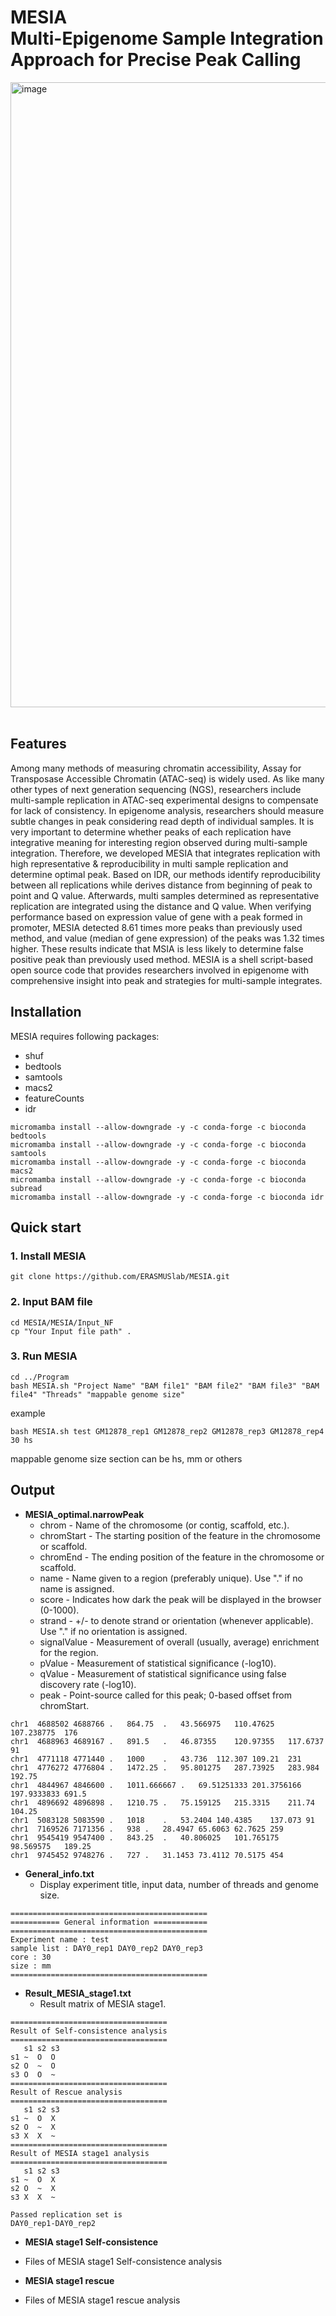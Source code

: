 # <b>MESIA</b><br>Multi-Epigenome Sample Integration Approach for Precise Peak Calling

<img width="1000" alt="image" src="https://github.com/ERASMUSlab/MESIA/assets/135592214/6ee0de9b-ce09-4d50-9780-6c4133a21d27">
<br>
<br>

## <b>Features</b>
  Among many methods of measuring chromatin accessibility, Assay for Transposase Accessible Chromatin (ATAC-seq) is widely used. 
  As like many other types of next generation sequencing (NGS), researchers include multi-sample replication in ATAC-seq experimental designs 
  to compensate for lack of consistency. 
  In epigenome analysis, researchers should measure subtle changes in peak considering read depth of individual samples. 
  It is very important to determine whether peaks of each replication have integrative meaning for interesting region observed during multi-sample integration. 
  Therefore, we developed MESIA that integrates replication with high representative & reproducibility in multi sample replication and determine optimal peak. 
  Based on IDR, our methods identify reproducibility between all replications while derives distance from beginning of peak to point and Q value. 
  Afterwards, multi samples determined as representative replication are integrated using the distance and Q value. 
  When verifying performance based on expression value of gene with a peak formed in promoter, 
  MESIA detected 8.61 times more peaks than previously used method, and value (median of gene expression) of the peaks was 1.32 times higher. 
  These results indicate that MSIA is less likely to determine false positive peak than previously used method. 
  MESIA is a shell script-based open source code that provides researchers involved in epigenome with comprehensive insight into peak and strategies 
  for multi-sample integrates.

## <b>Installation</b>
MESIA requires following packages:
+ shuf
+ bedtools
+ samtools
+ macs2
+ featureCounts
+ idr

```
micromamba install --allow-downgrade -y -c conda-forge -c bioconda bedtools
micromamba install --allow-downgrade -y -c conda-forge -c bioconda samtools
micromamba install --allow-downgrade -y -c conda-forge -c bioconda macs2
micromamba install --allow-downgrade -y -c conda-forge -c bioconda subread
micromamba install --allow-downgrade -y -c conda-forge -c bioconda idr
```

## <b>Quick start</b>
  ### <b>1. Install MESIA</b>
  ```shell script
  git clone https://github.com/ERASMUSlab/MESIA.git
  ```
  
  ### <b>2. Input BAM file</b>
  ```shell script
  cd MESIA/MESIA/Input_NF
  cp "Your Input file path" . 
  ```
  
  ### <b>3. Run MESIA</b>
  ```shell script
  cd ../Program
  bash MESIA.sh "Project Name" "BAM file1" "BAM file2" "BAM file3" "BAM file4" "Threads" "mappable genome size"
  ``` 
  example
  ```shell script
  bash MESIA.sh test GM12878_rep1 GM12878_rep2 GM12878_rep3 GM12878_rep4 30 hs
  ```
  mappable genome size section can be hs, mm or others
  
  ## <b>Output</b>
  + <b>MESIA_optimal.narrowPeak</b>
    + chrom - Name of the chromosome (or contig, scaffold, etc.).
    + chromStart - The starting position of the feature in the chromosome or scaffold.
    + chromEnd - The ending position of the feature in the chromosome or scaffold. 
    + name - Name given to a region (preferably unique). Use "." if no name is assigned.
    + score - Indicates how dark the peak will be displayed in the browser (0-1000). 
    + strand - +/- to denote strand or orientation (whenever applicable). Use "." if no orientation is assigned.
    + signalValue - Measurement of overall (usually, average) enrichment for the region.
    + pValue - Measurement of statistical significance (-log10).
    + qValue - Measurement of statistical significance using false discovery rate (-log10).
    + peak - Point-source called for this peak; 0-based offset from chromStart.

  ```shell script
  chr1	4688502	4688766	.	864.75	.	43.566975	110.47625	107.238775	176
  chr1	4688963	4689167	.	891.5	.	46.87355	120.97355	117.6737	91
  chr1	4771118	4771440	.	1000	.	43.736	112.307	109.21	231
  chr1	4776272	4776804	.	1472.25	.	95.801275	287.73925	283.984	192.75
  chr1	4844967	4846600	.	1011.666667	.	69.51251333	201.3756166	197.9333833	691.5
  chr1	4896692	4896898	.	1210.75	.	75.159125	215.3315	211.74	104.25
  chr1	5083128	5083590	.	1018	.	53.2404	140.4385	137.073	91
  chr1	7169526	7171356	.	938	.	28.4947	65.6063	62.7625	259
  chr1	9545419	9547400	.	843.25	.	40.806025	101.765175	98.569575	189.25
  chr1	9745452	9748276	.	727	.	31.1453	73.4112	70.5175	454
  ```
  
  + <b>General_info.txt</b>
    + Display experiment title, input data, number of threads and genome size.
  
   ```shell script
   ============================================
   =========== General information ============
   ============================================
   Experiment name : test
   sample list : DAY0_rep1 DAY0_rep2 DAY0_rep3
   core : 30
   size : mm
   ============================================
   ```

  + <b>Result_MESIA_stage1.txt</b>
    + Result matrix of MESIA stage1.

   ```shell script
   ===================================
   Result of Self-consistence analysis
   ===================================
      s1 s2 s3   
   s1 ~  O  O  
   s2 O  ~  O  
   s3 O  O  ~  
   ===================================
   Result of Rescue analysis
   ===================================
      s1 s2 s3   
   s1 ~  O  X  
   s2 O  ~  X  
   s3 X  X  ~ 
   ===================================
   Result of MESIA stage1 analysis
   ===================================
      s1 s2 s3   
   s1 ~  O  X   
   s2 O  ~  X   
   s3 X  X  ~   
   
   Passed replication set is
   DAY0_rep1-DAY0_rep2 
   ```
   
 + <b>MESIA stage1 Self-consistence</b>
  + Files of MESIA stage1 Self-consistence analysis

 + <b>MESIA stage1 rescue</b>
  + Files of MESIA stage1 rescue analysis
  
  
  



